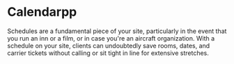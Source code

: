 # Calendarpp
Schedules are a fundamental piece of your site, particularly in the event that you run an inn or a film, or in case you're an aircraft organization. With a schedule on your site, clients can undoubtedly save rooms, dates, and carrier tickets without calling or sit tight in line for extensive stretches.
